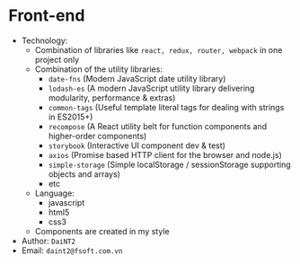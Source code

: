 # Front-end

- Technology:
  - Combination of libraries like `react, redux, router, webpack` in one project only
  - Combination of the utility libraries:
    - `date-fns` (Modern JavaScript date utility library)
    - `lodash-es` (A modern JavaScript utility library delivering modularity, performance & extras)
    - `common-tags` (Useful template literal tags for dealing with strings in ES2015+)
    - `recompose` (A React utility belt for function components and higher-order components)
    - `storybook` (Interactive UI component dev & test)
    - `axios` (Promise based HTTP client for the browser and node.js)
    - `simple-storage` (Simple localStorage / sessionStorage supporting objects and arrays)
    - etc
  - Language:
    - javascript
    - html5
    - css3
  - Components are created in my style
- Author: `DaiNT2`
- Email: `daint2@fsoft.com.vn`
